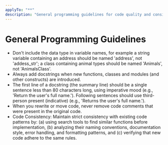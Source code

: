```yaml
---
applyTo: "**"
description: "General programming guidelines for code quality and consistency"
---
```


# General Programming Guidelines

- Don't include the data type in variable names, for example a string
  variable containing an address should be named 'address', not
  'addess_str'; a class containing animal types should be named 'Animals',
  not 'AnimalsClass'.
- Always add docstrings when new functions, classes and modules (and other
  constructs) are introduced.
- The first line of a docstring (the summary line) should be a single
  sentence less than 80 characters long, using imperative mood (e.g.,
  'Return the user's full name.'). Following sentences should use
  third-person present (indicative) (e.g., 'Returns the user's full name.').
- When you rewrite or move code, never remove code comments that were
  present in the original code.
- Code Consistency: Maintain strict consistency with existing code patterns
  by: (a) using search tools to find similar functions before
  implementation, (b) analyzing their naming conventions, documentation
  style, error handling, and formatting patterns, and (c) verifying that new
  code adhere to the same rules.
